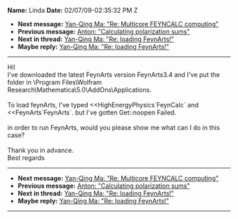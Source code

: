 **Name:** Linda
**Date:** 02/07/09-02:35:32 PM Z

  - **Next message:** [Yan-Qing Ma: "Re: Multicore FEYNCALC
    computing"](0542.html)
  - **Previous message:** [Anton: "Calculating polarization
    sums"](0540.html)
  - **Next in thread:** [Yan-Qing Ma: "Re: loading
    FeynArts\!"](0544.html)
  - **Maybe reply:** [Yan-Qing Ma: "Re: loading FeynArts\!"](0544.html)

-----

Hi\!  
I've downloaded the latest FeynArts version FeynArts3.4 and I've put the
folder in \\Program Files\\Wolfram
Research\\Mathematica\\5.0\\AddOns\\Applications.  
   
To load feynArts, I've typed \<\<HighEnergyPhysics\`FeynCalc\` and
\<\<FeynArts\`FeynArts\`. but I've gotten Get::noopen Failed.  
   
in order to run FeynArts, would you please show me what can I do in this
case?  
   
Thank you in advance.  
Best regards  

-----

  - **Next message:** [Yan-Qing Ma: "Re: Multicore FEYNCALC
    computing"](0542.html)
  - **Previous message:** [Anton: "Calculating polarization
    sums"](0540.html)
  - **Next in thread:** [Yan-Qing Ma: "Re: loading
    FeynArts\!"](0544.html)
  - **Maybe reply:** [Yan-Qing Ma: "Re: loading FeynArts\!"](0544.html)

-----


